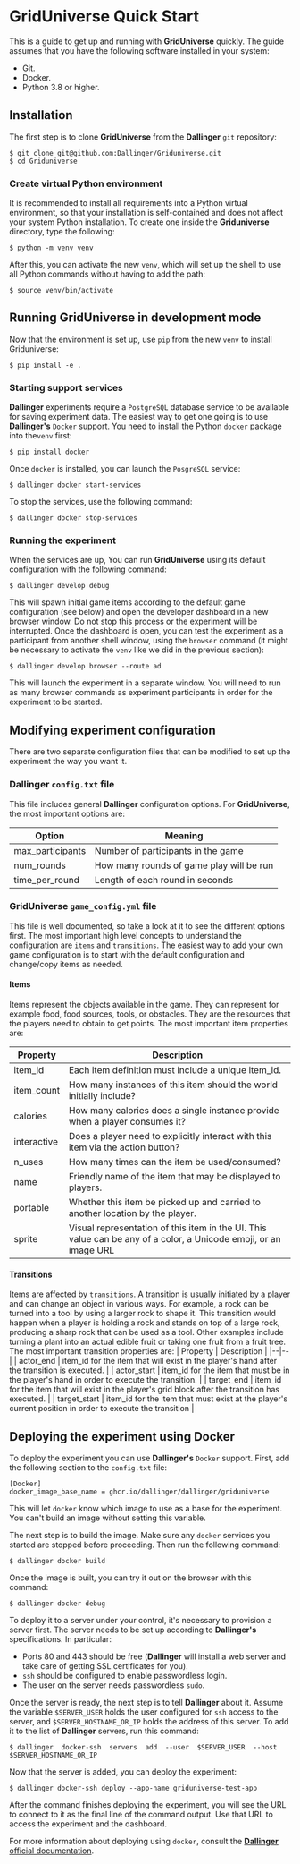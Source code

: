 # GridUniverse Quick Start

This is a guide to get up and running with **GridUniverse** quickly. The guide assumes that you have the following software installed in your system:

 - Git.
 - Docker.
 - Python 3.8 or higher.

## Installation

The first step is to clone **GridUniverse** from the **Dallinger** `git` repository:

    $ git clone git@github.com:Dallinger/Griduniverse.git
    $ cd Griduniverse

### Create virtual Python environment
It is recommended to install all requirements into a Python virtual environment, so that your installation is self-contained and does not affect your system Python installation. To create one inside the **Griduniverse** directory, type the following:

    $ python -m venv venv

After this, you can activate the new `venv`, which will set up the shell to use all Python commands without having to add the path:

    $ source venv/bin/activate

## Running GridUniverse in development mode

Now that the environment is set up,  use `pip` from the new `venv` to install Griduniverse:

    $ pip install -e . 
    
### Starting support services

**Dallinger** experiments require a `PostgreSQL` database service to be available for saving experiment data. The easiest way to get one going is to use **Dallinger's** `Docker` support. You need to install the Python `docker` package into the`venv` first:

    $ pip install docker

Once `docker` is installed, you can launch the `PosgreSQL` service:

    $ dallinger docker start-services

To stop the services, use the following command:

    $ dallinger docker stop-services

### Running the experiment

When the services are up, You can run **GridUniverse** using its default configuration with the following command:

    $ dallinger develop debug

This will spawn initial game items according to the default game configuration (see below) and open the developer dashboard in a new browser window. Do not stop this process or the experiment will be interrupted.
Once the dashboard is open, you can test the experiment as a participant from another shell window, using the `browser` command (it might be necessary to activate the `venv` like we did in the previous section):

    $ dallinger develop browser --route ad

This will launch the experiment in a separate window. You will need to run as many browser commands as experiment participants in order for the experiment to be started.

## Modifying experiment configuration

There are two separate configuration files that can be modified to set up the experiment the way you want it.

### Dallinger `config.txt` file

This file includes general **Dallinger** configuration options. For **GridUniverse**, the most important options are:

| Option | Meaning |
|--|--|
| max_participants | Number of participants in the game |
| num_rounds | How many rounds of game play will be run |
| time_per_round | Length of each round in seconds |

### GridUniverse `game_config.yml` file

This file is well documented, so take a look at it to see the different options first. The most important high level concepts to understand the configuration are `items` and `transitions`. The easiest way to add your own game configuration is to start with the default configuration and change/copy items as needed.

#### Items
Items represent the objects available in the game. They can represent for example food, food sources, tools, or obstacles. They are the resources that the players need to obtain to get points. The most important item properties are:

| Property | Description |
|--|--|
| item_id | Each item definition must include a unique item_id. |
| item_count | How many instances of this item should the world initially include? |
| calories | How many calories does a single instance provide when a player consumes it? |
| interactive | Does a player need to explicitly interact with this item via the action button? |
| n_uses | How many times can the item be used/consumed? |
| name | Friendly name of the item that may be displayed to players. |
| portable | Whether this item be picked up and carried to another location by the player. |
| sprite | Visual representation of this item in the UI. This value can be any of a color, a Unicode emoji, or an image URL |


#### Transitions
Items are affected by `transitions`. A transition is usually initiated by a player and can change an object in various ways. For example, a rock can be turned into a tool by using a larger rock to shape it. This transition would happen when a player is holding a rock and stands on top of a large rock, producing a sharp rock that can be used as a tool. Other examples include turning a plant into an actual edible fruit or taking one fruit from a fruit tree. The most important transition properties are:
| Property | Description |
|--|--|
| actor_end | item_id for the item that will exist in the player's hand after the transition is executed. |
| actor_start | item_id for the item that must be in the player's hand in order to execute the transition. |
| target_end | item_id for the item that will exist in the player's grid block after the transition has executed. |
| target_start | item_id for the item that must exist at the player's current position in order to execute the transition |


## Deploying the experiment using Docker

To deploy the experiment you can use **Dallinger's** `Docker` support. First, add the following section to the `config.txt` file:

    [Docker]
    docker_image_base_name = ghcr.io/dallinger/dallinger/griduniverse

This will let `docker` know which image to use as a base for the experiment. You can't build an image without setting this variable.

The next step is to build the image. Make sure any `docker` services you started are stopped before proceeding. Then run the following command:

    $ dallinger docker build

Once the image is built, you can try it out on the browser with this command:

    $ dallinger docker debug

To deploy it to a server under your control, it's necessary to provision a server first. The server needs to be set up according to **Dallinger's** specifications. In particular:

 -  Ports 80 and 443 should be free (**Dallinger** will install a web server and take care of getting SSL certificates for you).
 -  `ssh` should be configured to enable passwordless login.
 -  The user on the server needs passwordless `sudo`.

Once the server is ready, the next step is to tell **Dallinger** about it. Assume the variable `$SERVER_USER` holds the user configured for `ssh` access to the server, and `$SERVER_HOSTNAME_OR_IP` holds the address of this server. To add it to the list of **Dallinger** servers, run this command: 

    $ dallinger  docker-ssh  servers  add  --user  $SERVER_USER  --host  $SERVER_HOSTNAME_OR_IP

Now that the server is added, you can deploy the experiment:

    $ dallinger docker-ssh deploy --app-name griduniverse-test-app

After the command finishes deploying the experiment, you will see the URL to connect to it as the final line of the command output. Use that URL to access the experiment and the dashboard.

For more information about deploying using `docker`, consult the [**Dallinger** official documentation](https://dallinger.readthedocs.io/en/latest/docker_support.html#deploying-an-experiment-on-a-server).
